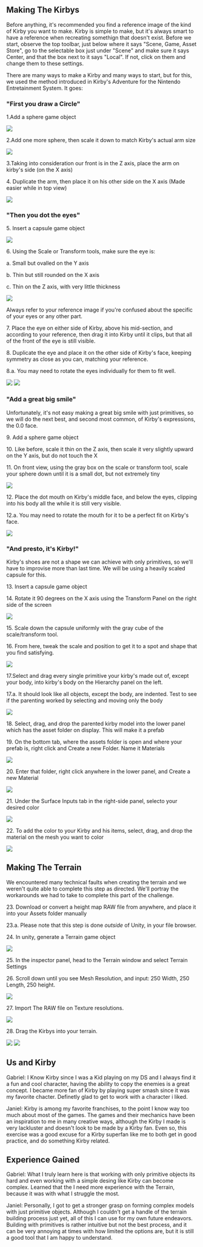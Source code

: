 <h2>Making The Kirbys</h2>
<p>Before anything, it's recommended you find a reference image of the kind of Kirby you want to make. Kirby is simple to make, but it's always smart to have a reference when recreating somethign that doesn't exist. Before we start, observe the top toolbar, just below where it says "Scene, Game, Asset Store", go to the selectable box just under "Scene" and make sure it says Center, and that the box next to it says "Local". If not, click on them and change them to these settings. 
</p><p>There are many ways to make a Kirby and many ways to start, but for this, we used the method introduced in Kirby's Adventure for the Nintendo Entretainment System. It goes:</p>

<h3>"First you draw a Circle"</h3>
<p>1.Add a sphere game object</p>
<img src="/Step 1 Create Sphere.png">
<p>2.Add one more sphere, then scale it down to match Kirby's actual arm size</p>
<img src="/Step 2 Kirby Arm.png">
<p>3.Taking into consideration our front is in the Z axis, place the arm on kirby's side (on the X axis)</p>
<p>4. Duplicate the arm, then place it on his other side on the X axis (Made easier while in top view)</p>
<img src="/Step 4 Duplicate Arm.png">

<h3>"Then you dot the eyes"</h3>
<p>5. Insert a capsule game object</p>
<img src="/Step 5 Create Capsule.png">
<p>6. Using the Scale or Transform tools, make sure the eye is:</p>
<p>a. Small but ovalled on the Y axis</p>
<p>b. Thin but still rounded on the X axis</p>
<p>c. Thin on the Z axis, with very little thickness</p>
<img src="/Step 6 Scale The Eye.png">
<p>Always refer to your reference image if you're confused about the specific of your eyes or any other part.</p>

<p>7. Place the eye on either side of Kirby, above his mid-section, and according to your reference, then drag it into Kirby until it clips, but that all of the front of the eye is still visible.</p>
<p>8. Duplicate the eye and place it on the other side of Kirby's face, keeping symmetry as close as you can, matching your reference.</p>
<p>8.a. You may need to rotate the eyes individually for them to fit well.</p>
<img src="/Step 8a Rotate The Eye.png">
<img src="/Step 8 Duplicate The Eye.png">

<h3>"Add a great big smile"</h3>
<p>Unfortunately, it's not easy making a great big smile with just primitives, so we will do the next best, and second most common, of Kirby's expressions, the 0.0 face.</p>
<p>9. Add a sphere game object</p>
<p>10. Like before, scale it thin on the Z axis, then scale it very slightly upward on the Y axis, but do not touch the X</p>
<p>11. On front view, using the gray box on the scale or transform tool, scale your sphere down until it is a small dot, but not extremely tiny</p>
<img src="/Step 9-11 Create and Scale the Mouth.png">
<p>12. Place the dot mouth on Kirby's middle face, and below the eyes, clipping into his body all the while it is still very visible.</p>
<p>12.a. You may need to rotate the mouth for it to be a perfect fit on Kirby's face.</p>
<img src="/Step 12 Rotate The Mouth.png">


<h3>"And presto, it's Kirby!"</h3>
<p>Kirby's shoes are not a shape we can achieve with only primitives, so we'll have to improvise more than last time. We will be using a heavily scaled capsule for this.</p>
<p>13. Insert a capsule game object</p>
<p>14. Rotate it 90 degrees on the X axis using the Transform Panel on the right side of the screen</p>
<img src="/Step 13-14 Create and Rotate the Capsule.png">
<p>15. Scale down the capsule uniformly with the gray cube of the scale/transform tool.</p>
<p>16. From here, tweak the scale and position to get it to a spot and shape that you find satisfying.</p>
<img src="/Step 15-16 Scale and duplicate.png">
<p>17.Select and drag every single primitive your kirby's made out of, except your body, into kirby's body on the Hierarchy panel on the left.</p>
<p>17.a. It should look like all objects, except the body, are indented. Test to see if the parenting worked by selecting and moving only the body</p>
<img src="/Step 17 Make The Hierarchy.png">
<p>18. Select, drag, and drop the parented kirby model into the lower panel which has the asset folder on display. This will make it a prefab</p>
<p>19. On the bottom tab, where the assets folder is open and where your prefab is, right click and Create a new Folder. Name it Materials</p>
<img src="/Step 18-19 Make it a Prefab and create Materials Folder.png">
<p>20. Enter that folder, right click anywhere in the lower panel, and Create a new Material</p>
<img src="/Step 20 Create a Material.png">
<p>21. Under the Surface Inputs tab in the right-side panel, selecto your desired color</p>
<img src="/Step 21 Create the Color.png">
<p>22. To add the color to your Kirby and his items, select, drag, and drop the material on the mesh you want to color</p>
<img src="/Step 22 Paint your Kirby.png">


<h2>Making The Terrain</h2>
<p>We encountered many technical faults when creating the terrain and we weren't quite able to complete this step as directed. We'll portray the workarounds we had to take to complete this part of the challenge.</p>
<p>23. Download or convert a height map RAW file from anywhere, and place it into your Assets folder manually</p>
<p>23.a. Please note that this step is done <em>outside</em> of Unity, in your file browser.</p>
<p>24. In unity, generate a Terrain game object</p>
<img src="/Step 24 Create the Terrain.png"> 
<p>25. In the inspector panel, head to the Terrain window and select Terrain Settings</p>
<p>26. Scroll down until you see Mesh Resolution, and input: 250 Width, 250 Length, 250 height.</p>
<img src="/Step25-27 Set The Terrain.png"> 
<p>27. Import The RAW file on Texture resolutions.</p>
<img src="/Step 27 Import The RAW file into your Terrain.png"> 
<p>28. Drag the Kirbys into your terrain.</p>
<img src="/Step 28a.png"> 
<img src="/step 28b.png"> 





<h2>Us and Kirby</h2>


<p>Gabriel: I Know Kirby since I was a Kid playing on my DS and I always find it a fun and cool character, having the ability to copy the enemies is a great concept. I became more fan of Kirby by playing super smash since it was my favorite chacter. Definetly glad to get to work with a character i liked.</p>

<p>Janiel: Kirby is among my favorite franchises, to the point I know way too much about most of the games. The games and their mechanics have been an inspiration to me in many creative ways, although the Kirby I made is very lackluster and doesn't look to be made by a Kirby fan. Even so, this exercise was a good excuse for a Kirby superfan like me to both get in good practice, and do something Kirby related.</p>


<h2>Experience Gained</h2>

<p>Gabriel: What I truly learn here is that working with only primitive objects its hard and even working with a simple desing like Kirby can become complex. Learned that the I need more experience with the Terrain, because it was with what I struggle the most.</p>

<p>Janiel: Personally, I got to get a stronger grasp on forming complex models with just primitive objects. Although I couldn't get a handle of the terrain building process just yet, all of this I can use for my own future endeavors. Building with primitives is rather intuitive but not the best process, and it can be very annoying at times with how limited the options are, but it is still a good tool that I am happy to understand. </p>





